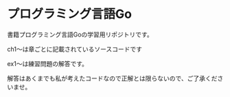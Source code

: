# プログラミング言語Go

書籍プログラミング言語Goの学習用リポジトリです。

ch1〜は章ごとに記載されているソースコードです

ex1〜は練習問題の解答です。

解答はあくまでも私が考えたコードなので正解とは限らないので、ご了承くださいませ。
